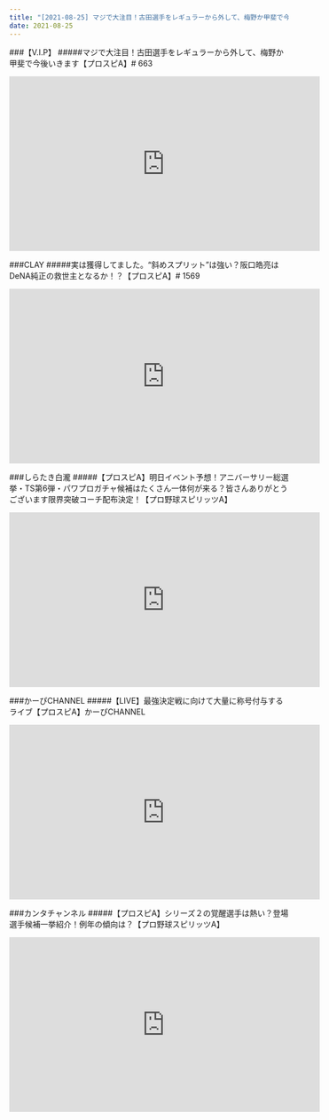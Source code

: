 ```yaml
---
title: "[2021-08-25] マジで大注目！古田選手をレギュラーから外して、梅野か甲斐で今後いきます【プロスピA】# 663 他"
date: 2021-08-25
---
```

###【V.I.P】
#####マジで大注目！古田選手をレギュラーから外して、梅野か甲斐で今後いきます【プロスピA】# 663
<iframe width="560" height="315" src="https://www.youtube.com/embed/Hzmzf8XocmI" frameborder="0" allow="accelerometer; autoplay; clipboard-write; encrypted-media; gyroscope; picture-in-picture" allowfullscreen></iframe>

###CLAY
#####実は獲得してました。“斜めスプリット”は強い？阪口皓亮はDeNA純正の救世主となるか！？【プロスピA】# 1569
<iframe width="560" height="315" src="https://www.youtube.com/embed/E3g6StaZ3FM" frameborder="0" allow="accelerometer; autoplay; clipboard-write; encrypted-media; gyroscope; picture-in-picture" allowfullscreen></iframe>

###しらたき白瀧
#####【プロスピA】明日イベント予想！アニバーサリー総選挙・TS第6弾・パワプロガチャ候補はたくさん一体何が来る？皆さんありがとうございます限界突破コーチ配布決定！【プロ野球スピリッツA】
<iframe width="560" height="315" src="https://www.youtube.com/embed/dfjOS_XBjwc" frameborder="0" allow="accelerometer; autoplay; clipboard-write; encrypted-media; gyroscope; picture-in-picture" allowfullscreen></iframe>

###かーぴCHANNEL
#####【LIVE】最強決定戦に向けて大量に称号付与するライブ【プロスピA】かーぴCHANNEL
<iframe width="560" height="315" src="https://www.youtube.com/embed/9bYpCCKc-bg" frameborder="0" allow="accelerometer; autoplay; clipboard-write; encrypted-media; gyroscope; picture-in-picture" allowfullscreen></iframe>

###カンタチャンネル
#####【プロスピA】シリーズ２の覚醒選手は熱い？登場選手候補一挙紹介！例年の傾向は？【プロ野球スピリッツA】
<iframe width="560" height="315" src="https://www.youtube.com/embed/gfLNwr_nTNo" frameborder="0" allow="accelerometer; autoplay; clipboard-write; encrypted-media; gyroscope; picture-in-picture" allowfullscreen></iframe>

